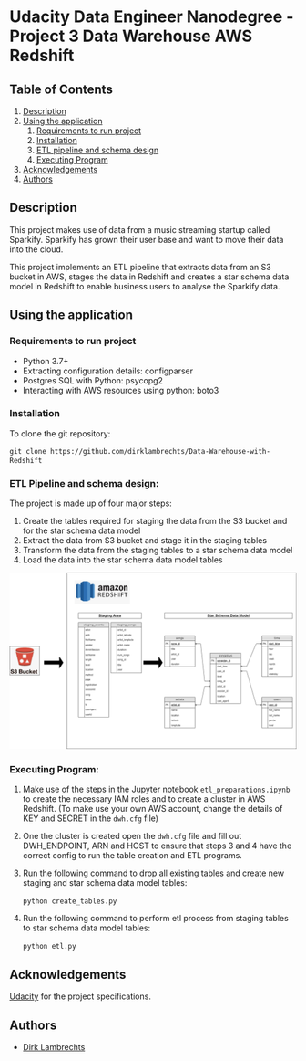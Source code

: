 # Udacity Data Engineer Nanodegree - Project 3 Data Warehouse AWS Redshift

## Table of Contents
1. [Description](#description)
2. [Using the application](#getting_started)
	1. [Requirements to run project](#dependencies)
	2. [Installation](#installation)
	3. [ETL pipeline and schema design](#using)
	4. [Executing Program](#execution)    
3. [Acknowledgements](#acknowledgements)
4. [Authors](#authors)


<a name="descripton"></a>
## Description
This project makes use of data from a music streaming startup called Sparkify. Sparkify has grown their user base and want to move their data into the cloud. 

This project implements an ETL pipeline that extracts data from an S3 bucket in AWS, stages the data in Redshift and creates a star schema data model in Redshift to enable business users to analyse the Sparkify data.  


<a name="getting_started"></a>
## Using the application

<a name="dependencies"></a>
### Requirements to run project
* Python 3.7+
* Extracting configuration details: configparser
* Postgres SQL with Python: psycopg2
* Interacting with AWS resources using python: boto3

<a name="installation"></a>
### Installation
To clone the git repository:
```
git clone https://github.com/dirklambrechts/Data-Warehouse-with-Redshift
```

<a name="using"></a>
### ETL Pipeline and schema design:
The project is made up of four major steps: 

1. Create the tables required for staging the data from the S3 bucket and for the star schema data model
2. Extract the data from S3 bucket and stage it in the staging tables
3. Transform the data from the staging tables to a star schema data model
4. Load the data into the star schema data model tables

![](Datawarehouse_with_AWS_ERD.png)

<a name="execution"></a>
### Executing Program:

1. Make use of the steps in the Jupyter notebook `etl_preparations.ipynb` to create the necessary IAM roles and to create a cluster in AWS Redshift. (To make use your own AWS account, change the details of KEY and SECRET in the `dwh.cfg` file)

2. One the cluster is created open the `dwh.cfg` file and fill out DWH_ENDPOINT, ARN and HOST to ensure that steps 3 and 4 have the correct config to run the table creation and ETL programs.

3. Run the following command to drop all existing tables and create new staging and star schema data model tables:
    
    `python create_tables.py`

4. Run the following command to perform etl process from staging tables to star schema data model tables:
    
    `python etl.py`

<a name="acknowledgements"></a>
## Acknowledgements
[Udacity](https://www.udacity.com/) for the project specifications.

<a name="authors"></a>
## Authors

* [Dirk Lambrechts](https://github.com/dirklambrechts)